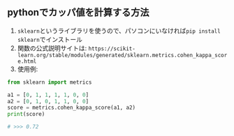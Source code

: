 ## pythonでカッパ値を計算する方法

1. `sklearn`というライブラリを使うので、パソコンにいなければ`pip install sklearn`でインストール
2. 関数の公式説明サイトは: `https://scikit-learn.org/stable/modules/generated/sklearn.metrics.cohen_kappa_score.html`
3. 使用例:

```py
from sklearn import metrics

a1 = [0, 1, 1, 1, 1, 0, 0]
a2 = [0, 1, 0, 1, 1, 0, 0]
score = metrics.cohen_kappa_score(a1, a2)
print(score)

# >>> 0.72
```

